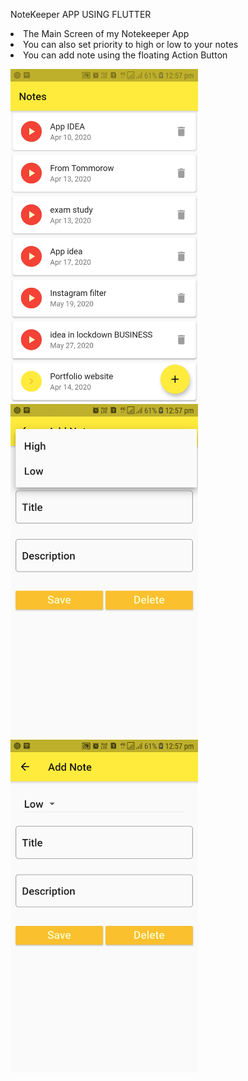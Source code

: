 
NoteKeeper APP USING FLUTTER


 <li>The Main Screen of my Notekeeper App</li>
 <li> You can also set priority to high or low to your notes</li>
 <li>You can add note using the floating Action Button</li>

<img src="NoteKeeper%20mainscreen.jpg" width="300">                   <img src="Adding%20Priority%20.jpg" width ="300">               <img src="Add%20Note%20.jpg" width="300">



 










